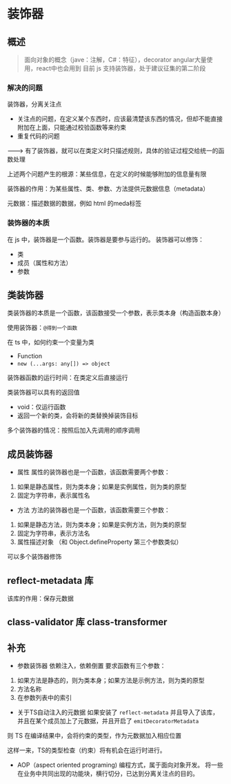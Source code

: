 # 装饰器

## 概述
> 面向对象的概念（jave：注解，C#：特征），decorator
> angular大量使用，react中也会用到
> 目前 js 支持装饰器，处于建议征集的第二阶段

### 解决的问题
装饰器，分离关注点
- 关注点的问题，在定义某个东西时，应该最清楚该东西的情况，但却不能直接附加在上面，只能通过校验函数等来约束
- 重复代码的问题

---> 有了装饰器，就可以在类定义时只描述规则，具体的验证过程交给统一的函数处理

上述两个问题产生的根源：某些信息，在定义的时候能够附加的信息量有限

装饰器的作用：为某些属性、类、参数、方法提供元数据信息（metadata）

元数据：描述数据的数据，例如 html 的meda标签

### 装饰器的本质
在 js 中，装饰器是一个函数。装饰器是要参与运行的。
装饰器可以修饰：
- 类
- 成员（属性和方法）
- 参数

## 类装饰器

类装饰器的本质是一个函数，该函数接受一个参数，表示类本身（构造函数本身）

使用装饰器：`@得到一个函数`

在 ts 中，如何约束一个变量为类
- Function
- `new (...args: any[]) => object`

装饰器函数的运行时间：在类定义后直接运行

类装饰器可以具有的返回值

- void：仅运行函数
- 返回一个新的类，会将新的类替换掉装饰目标

多个装饰器的情况：按照后加入先调用的顺序调用

## 成员装饰器

- 属性
属性的装饰器也是一个函数，该函数需要两个参数：
1. 如果是静态属性，则为类本身；如果是实例属性，则为类的原型
2. 固定为字符串，表示属性名

- 方法
方法的装饰器也是一个函数，该函数需要三个参数：
1. 如果是静态方法，则为类本身；如果是实例方法，则为类的原型
2. 固定为字符串，表示方法名
3. 属性描述对象 （和 Object.defineProperty 第三个参数类似）

可以多个装饰器修饰

## reflect-metadata 库
该库的作用：保存元数据

## class-validator 库 class-transformer

## 补充
- 参数装饰器
依赖注入，依赖倒置
要求函数有三个参数：
1. 如果方法是静态的，则为类本身；如果方法是示例方法，则为类的原型
2. 方法名称
3. 在参数列表中的索引

- 关于TS自动注入的元数据
如果安装了 `reflect-metadata` 并且导入了该库，并且在某个成员加上了元数据，并且开启了 `emitDecoratorMetadata`

则 TS 在编译结果中，会将约束的类型，作为元数据加入相应位置

这样一来，TS的类型检查（约束）将有机会在运行时进行。

- AOP（aspect oriented programing)
编程方式，属于面向对象开发。
将一些在业务中共同出现的功能块，横行切分，已达到分离关注点的目的。
